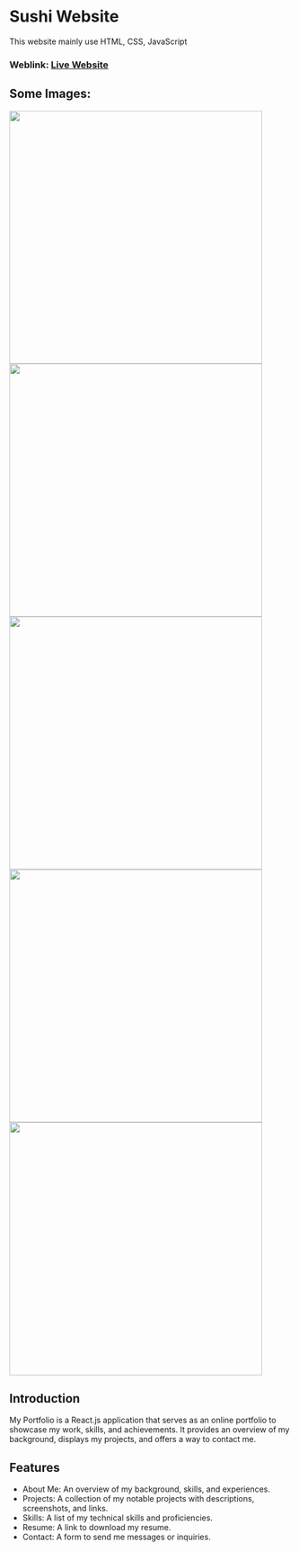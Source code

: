 # Sushi Website
This website mainly use HTML, CSS, JavaScript

### Weblink: [Live Website](https://raamvijith.github.io/My_Portfolio_Website/)
## Some Images:
<img width="450px;" src="[https://github.com/RaamVijith/My_Portfolio_Website/blob/master/src/components/Assets/vijith%20portfolio%20(2).png?raw=true](https://github.com/RaamVijith/Sushi_Website/blob/master/project%20pic/Heade.png?raw=true)"/>
<img width="450px;" src="[https://github.com/RaamVijith/My_Portfolio_Website/blob/master/src/components/Assets/vijith%20portfolio%20(3).png?raw=true](https://github.com/RaamVijith/Sushi_Website/blob/master/project%20pic/content1.png?raw=true)"/>
<img width="450px;" src="[https://github.com/RaamVijith/My_Portfolio_Website/blob/master/src/components/Assets/vijith%20portfolio%20(4).png?raw=true](https://github.com/RaamVijith/Sushi_Website/blob/master/project%20pic/content2.png?raw=true)"/>
<img width="450px;" src="[https://github.com/RaamVijith/My_Portfolio_Website/blob/master/src/components/Assets/vijith%20portfolio%20(5).png?raw=true](https://github.com/RaamVijith/Sushi_Website/blob/master/project%20pic/content3.png?raw=true)"/>
<img width="450px;" src="[https://github.com/RaamVijith/My_Portfolio_Website/blob/master/src/components/Assets/vijith%20portfolio%20(1).png?raw=true](https://github.com/RaamVijith/Sushi_Website/blob/master/project%20pic/footer.png?raw=true)"/>


## Introduction
My Portfolio is a React.js application that serves as an online portfolio to showcase my work, skills, and achievements. It provides an overview of my background, displays my projects, and offers a way to contact me.

## Features
- About Me: An overview of my background, skills, and experiences.
- Projects: A collection of my notable projects with descriptions, screenshots, and links.
- Skills: A list of my technical skills and proficiencies.
- Resume: A link to download my resume.
- Contact: A form to send me messages or inquiries.
